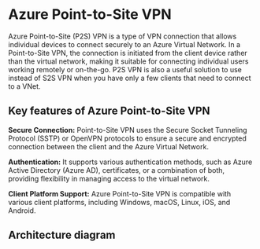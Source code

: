 # Azure Point-to-Site VPN
Azure Point-to-Site (P2S) VPN is a type of VPN connection that allows individual devices to connect securely to an Azure Virtual Network. In a Point-to-Site VPN, the connection is initiated from the client device rather than the virtual network, making it suitable for connecting individual users working remotely or on-the-go. P2S VPN is also a useful solution to use instead of S2S VPN when you have only a few clients that need to connect to a VNet.

## Key features of Azure Point-to-Site VPN
**Secure Connection:** Point-to-Site VPN uses the Secure Socket Tunneling Protocol (SSTP) or OpenVPN protocols to ensure a secure and encrypted connection between the client and the Azure Virtual Network.

**Authentication:** It supports various authentication methods, such as Azure Active Directory (Azure AD), certificates, or a combination of both, providing flexibility in managing access to the virtual network.

**Client Platform Support:** Azure Point-to-Site VPN is compatible with various client platforms, including Windows, macOS, Linux, iOS, and Android.
## Architecture diagram